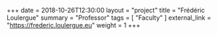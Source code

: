 +++
date = 2018-10-26T12:30:00
layout = "project"
title  = "Frédéric Loulergue"
summary = "Professor"
tags = [ "Faculty" ]
external_link = "https://frederic.loulergue.eu"
weight = 1
+++